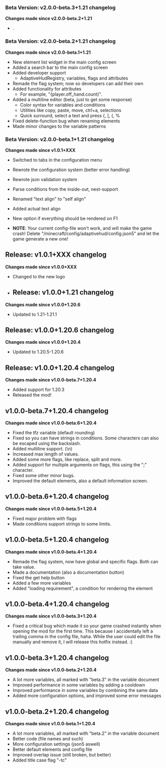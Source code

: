 ### Beta Version: v2.0.0-beta.3+1.21 changelog
**Changes made since v2.0.0-beta.2+1.21**

- .

### Beta Version: v2.0.0-beta.2+1.21 changelog
**Changes made since v2.0.0-beta.1+1.21**

- New element list widget in the main config screen
- Added a search bar to the main config screen
- Added developer support
  - AdaptiveHudRegistry, variables, flags and attributes
- Remade the flag system; now so developers can add their own
- Added functionality for attributes
  - For example, "{player.off_hand.count}". 
- Added a multiline editor (beta, just to get some response)
  - Color syntax for variables and conditions
  - Utilities like copy, paste, move, ctrl+a, selections
  - Quick surround, select a text and press {, [, (, %
- Fixed delete-function bug when renaming elements
- Made minor changes to the variable patterns

### Beta Version: v2.0.0-beta.1+1.21 changelog
**Changes made since v1.0.1+XXX**

- Switched to tabs in the configuration menu
- Rewrote the configuration system (better error handling)
- Rewrote json validation system
- Parse conditions from the inside-out, nest-support
- Renamed "text align" to "self align"
- Added actual text align
- New option if everything should be rendered on F1

- **NOTE**: Your current config-file won't work, and will make the game crash! Delete "/minecraft/config/adaptivehud/config.json5" and let the game generate a new one!

## Release: v1.0.1+XXX changelog
**Changes made since v1.0.0+XXX**

- Changed to the new logo

- ## Release: v1.0.0+1.21 changelog
**Changes made since v1.0.0+1.20.6**

- Updated to 1.21-1.21.1

## Release: v1.0.0+1.20.6 changelog
**Changes made since v1.0.0+1.20.4**

- Updated to 1.20.5-1.20.6

## Release: v1.0.0+1.20.4 changelog
**Changes made since v1.0.0-beta.7+1.20.4**

- Added support for 1.20.3
- Released the mod!

## v1.0.0-beta.7+1.20.4 changelog
**Changes made since v1.0.0-beta.6+1.20.4**

- Fixed the tfz variable (default rounding)
- Fixed so you can have strings in conditions. Some characters can also be escaped using the backslash.
- Added multiline support. (\n)
- Increased max length of values.
- Added some more flags, like replace, split and more. 
- Added support for multiple arguments on flags, this using the ";" character.
- Fixed some other minor bugs.
- Improved the default elements, also a default information screen.

## v1.0.0-beta.6+1.20.4 changelog
**Changes made since v1.0.0-beta.5+1.20.4**

- Fixed major problem with flags
- Made conditions support strings to some limits.

## v1.0.0-beta.5+1.20.4 changelog
**Changes made since v1.0.0-beta.4+1.20.4**

- Remade the flag system, now have global and specific flags. Both can take value.
- Made a documentation (also a documentation button)
- Fixed the get help button
- Added a few more variables
- Added "loading requirement", a condition for rendering the element

## v1.0.0-beta.4+1.20.4 changelog
**Changes made since v1.0.0-beta.3+1.20.4**

- Fixed a critical bug which made it so your game crashed instantly when opening the mod for the first time. This because I accidentally left a trailing comma in the config file, haha. While the user could edit the file manually and remove it, I will release this hotfix instead. :)

## v1.0.0-beta.3+1.20.4 changelog
**Changes made since v1.0.0-beta.2+1.20.4**

- A lot more variables, all marked with "beta.3" in the variable document
- Improved performance in some variables by adding a cooldown
- Improved performance in some variables by combining the same data
- Added more configuration options, and improved some error messages

## v1.0.0-beta.2+1.20.4 changelog
**Changes made since v1.0.0-beta.1+1.20.4**

- A lot more variables, all marked with "beta.2" in the variable document
- Better code (file names and such)
- More configuration settings (json5 aswell)
- Better default elements and config file
- Improved overlap issue (still broken, but better)
- Added title case flag "-tc"